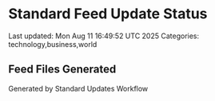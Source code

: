 # Standard Feed Update Status
Last updated: Mon Aug 11 16:49:52 UTC 2025
Categories: technology,business,world

## Feed Files Generated

Generated by Standard Updates Workflow
